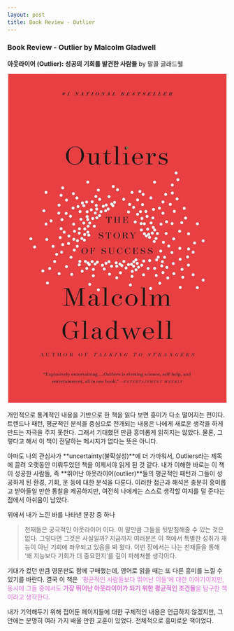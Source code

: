 ```yaml
---
layout: post
title: Book Review - Outlier 
---
```

### Book Review - Outlier by Malcolm Gladwell 

**아웃라이어 (Outlier): 성공의 기회를 발견한 사람들** by 말콜 글래드웰 

<p align="center">
<img src="/images/outlier.jpg" width="500">
</p>

개인적으로 통계적인 내용을 기반으로 한 책을 읽다 보면 흥미가 다소 떨어지는 편이다. 트렌드나 패턴, 평균적인 분석을 중심으로 전개되는 내용은 나에게 새로운 생각을 하게 만드는 자극을 주지 못한다. 그래서 기대했던 만큼 흥미롭게 읽히지는 않았다. 물론, 그렇다고 해서 이 책이 전달하는 메시지가 없다는 뜻은 아니다.

아마도 나의 관심사가 **uncertainty(불확실성)**에 더 가까워서, Outliers라는 제목에 끌려 오랫동안 미뤄두었던 책을 이제서야 읽게 된 것 같다. 내가 이해한 바로는 이 책이 성공한 사람들, 즉 **뛰어난 아웃라이어(outlier)**들의 평균적인 패턴과 그들이 성공하게 된 환경, 기회, 운 등에 대한 분석을 다룬다. 이러한 접근과 해석은 충분히 흥미롭고 받아들일 만한 통찰을 제공하지만, 여전히 나에게는 스스로 생각할 여지를 덜 준다는 점에서 아쉬움이 남았다.

위에서 내가 느낀 바를 나타낸 문장 중 하나

> 천재들은 궁극적인 아웃라이어 이다. 이 말만큼 그들을 뒷받침해줄 수 있는 것은 없다. 그렇다면 그것은 사실일까? 지금까지 여러분은 이 책에서 특별한 성취가 재능이 아닌 기회에 좌우되고 있음을 봐 왔다. 이번 장에서는 나는 천재들을 통해 ‘왜 지능보다 기회가 더 중요한지’를 깊이 파헤쳐볼 생각이다.

기대가 컸던 만큼 영문판도 함께 구매했는데, 영어로 읽을 때는 또 다른 흥미를 느낄 수 있기를 바란다.
결국 이 책은 <span style="color:orchid"> ‘평균적인 사람들보다 뛰어난 이들’에 대한 이야기이지만, 동시에 그들 중에서도 **가장 뛰어난 아웃라이어가 되기 위한 평균적인 조건들**을 탐구한 책이라고 생각한다.</span>

내가 기억해두기 위해 접어둔 페이지들에 대한 구체적인 내용은 언급하지 않겠지만, 그 안에는 분명히 여러 가지 배울 만한 교훈이 있었다. 전체적으로 흥미로운 책이었다.
